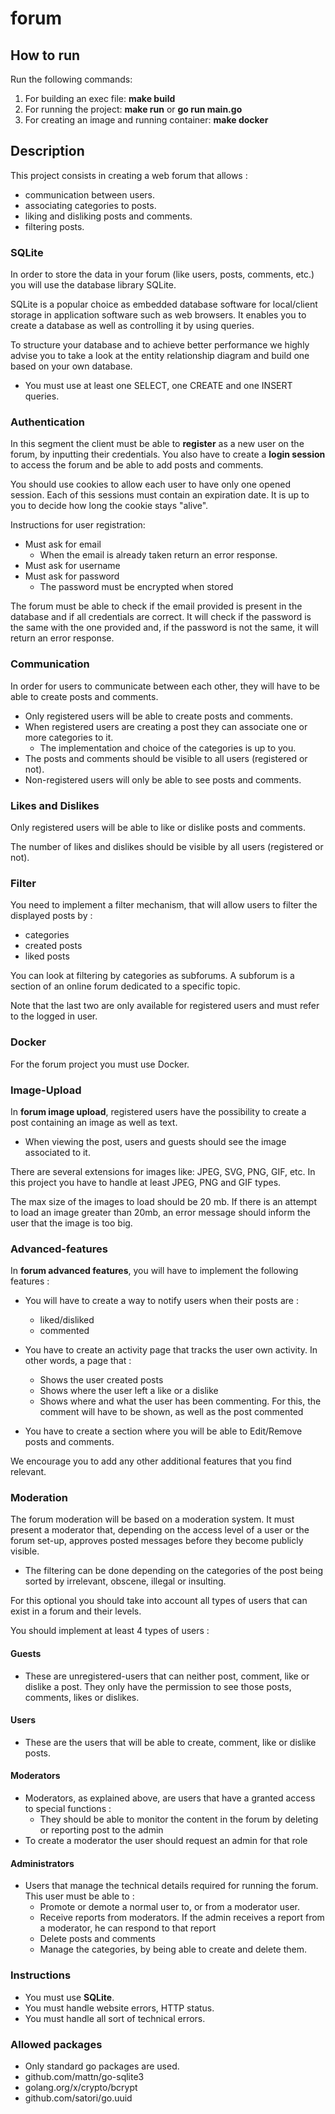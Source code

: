 # forum

## How to run 

Run the following commands:
1. For building an exec file: **make build**
2. For running the project: **make run** or **go run main.go**
3. For creating an image and running container: **make docker**


## Description


This project consists in creating a web forum that allows :

* communication between users.
* associating categories to posts.
* liking and disliking posts and comments.
* filtering posts.

### SQLite

In order to store the data in your forum (like users, posts, comments, etc.) you will use the database library SQLite.

SQLite is a popular choice as embedded database software for local/client storage in application software such as web browsers. It enables you to create a database as well as controlling it by using queries.

To structure your database and to achieve better performance we highly advise you to take a look at the entity relationship diagram and build one based on your own database.

* You must use at least one SELECT, one CREATE and one INSERT queries.


### Authentication

In this segment the client must be able to **register** as a new user on the forum, by inputting their credentials. You also have to create a **login session** to access the forum and be able to add posts and comments.

You should use cookies to allow each user to have only one opened session. Each of this sessions must contain an expiration date. It is up to you to decide how long the cookie stays "alive".

Instructions for user registration:

* Must ask for email
    * When the email is already taken return an error response.
* Must ask for username
* Must ask for password
    * The password must be encrypted when stored

The forum must be able to check if the email provided is present in the database and if all credentials are correct. It will check if the password is the same with the one provided and, if the password is not the same, it will return an error response.
### Communication

In order for users to communicate between each other, they will have to be able to create posts and comments.

* Only registered users will be able to create posts and comments.
* When registered users are creating a post they can associate one or more categories to it.
    * The implementation and choice of the categories is up to you.
* The posts and comments should be visible to all users (registered or not).
* Non-registered users will only be able to see posts and comments.

### Likes and Dislikes

Only registered users will be able to like or dislike posts and comments.

The number of likes and dislikes should be visible by all users (registered or not).
### Filter

You need to implement a filter mechanism, that will allow users to filter the displayed posts by :

* categories
* created posts
* liked posts

You can look at filtering by categories as subforums. A subforum is a section of an online forum dedicated to a specific topic.

Note that the last two are only available for registered users and must refer to the logged in user.
### Docker

For the forum project you must use Docker.

### Image-Upload
In **forum image upload**, registered users have the possibility to create a post containing an image as well as text.

* When viewing the post, users and guests should see the image associated to it.

There are several extensions for images like: JPEG, SVG, PNG, GIF, etc. In this project you have to handle at least JPEG, PNG and GIF types.

The max size of the images to load should be 20 mb. If there is an attempt to load an image greater than 20mb, an error message should inform the user that the image is too big.

### Advanced-features


In **forum advanced features**, you will have to implement the following features :

* You will have to create a way to notify users when their posts are :
    * liked/disliked
    * commented

* You have to create an activity page that tracks the user own activity. In other words, a page that :
    * Shows the user created posts
    * Shows where the user left a like or a dislike
    * Shows where and what the user has been commenting. For this, the comment will have to be shown, as well as the post commented

* You have to create a section where you will be able to Edit/Remove posts and comments.

We encourage you to add any other additional features that you find relevant.


### Moderation
The forum moderation will be based on a moderation system. It must present a moderator that, depending on the access level of a user or the forum set-up, approves posted messages before they become publicly visible.

* The filtering can be done depending on the categories of the post being sorted by irrelevant, obscene, illegal or insulting.

For this optional you should take into account all types of users that can exist in a forum and their levels.

You should implement at least 4 types of users :
#### Guests

* These are unregistered-users that can neither post, comment, like or dislike a post. They only have the permission to see those posts, comments, likes or dislikes.

#### Users

* These are the users that will be able to create, comment, like or dislike posts.

#### Moderators

* Moderators, as explained above, are users that have a granted access to special functions :
    * They should be able to monitor the content in the forum by deleting or reporting post to the admin
* To create a moderator the user should request an admin for that role

#### Administrators

* Users that manage the technical details required for running the forum. This user must be able to :
    * Promote or demote a normal user to, or from a moderator user.
    * Receive reports from moderators. If the admin receives a report from a moderator, he can respond to that report
    * Delete posts and comments
    * Manage the categories, by being able to create and delete them.



### Instructions

* You must use **SQLite**.
* You must handle website errors, HTTP status.
* You must handle all sort of technical errors.


### Allowed packages

* Only standard go packages are used.
* github.com/mattn/go-sqlite3
* golang.org/x/crypto/bcrypt
* github.com/satori/go.uuid
